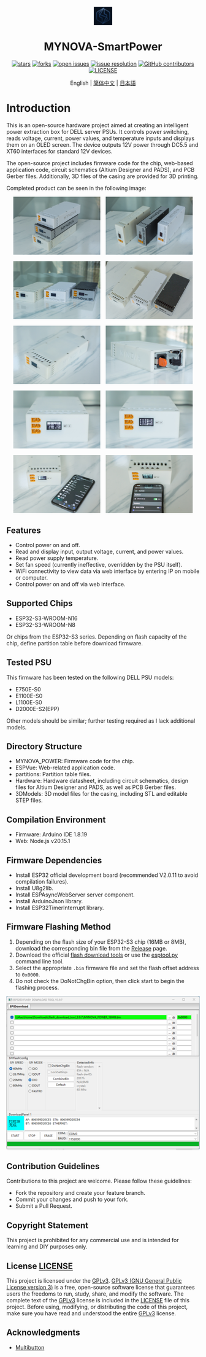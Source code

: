 <div id="top">
<p align="center">
  <img src="images/icon.png" width="48px" style="vertical-align:middle;display: inline-block;">

  <h1 align="center">MYNOVA-SmartPower</h1>
</p>
</div>
<div align="center">

[![stars](https://img.shields.io/github/stars/Tomosawa/MYNOVA-SmartPower.svg)](https://github.com/Tomosawa/MYNOVA-SmartPower)
[![forks](https://img.shields.io/github/forks/Tomosawa/MYNOVA-SmartPower.svg)](https://github.com/Tomosawa/MYNOVA-SmartPower)
[![open issues](https://img.shields.io/github/issues-raw/Tomosawa/MYNOVA-SmartPower.svg)](https://github.com/Tomosawa/MYNOVA-SmartPower/issues)
[![issue resolution](https://img.shields.io/github/issues-closed-raw/Tomosawa/MYNOVA-SmartPower.svg)](https://github.com/Tomosawa/MYNOVA-SmartPower/issues)
[![GitHub contributors](https://img.shields.io/github/contributors/Tomosawa/MYNOVA-SmartPower)](https://github.com/Tomosawa/MYNOVA-SmartPower/graphs/contributors)
[![LICENSE](https://img.shields.io/github/license/Tomosawa/MYNOVA-SmartPower)](https://github.com/Tomosawa/MYNOVA-SmartPower/blob/master/LICENSE)

English | [简体中文](README_zh-CN.md) | [日本語](README_ja-JP.md)

</div>

# Introduction

This is an open-source hardware project aimed at creating an intelligent power extraction box for DELL server PSUs. It controls power switching, reads voltage, current, power values, and temperature inputs and displays them on an OLED screen. The device outputs 12V power through DC5.5 and XT60 interfaces for standard 12V devices.

The open-source project includes firmware code for the chip, web-based application code, circuit schematics (Altium Designer and PADS), and PCB Gerber files. Additionally, 3D files of the casing are provided for 3D printing.


Completed product can be seen in the following image:

<center>

<p float="left">
  <img src="images/7.jpg" alt="Image 1" width="45%" style="margin-right:10px;"/>
  <img src="images/8.jpg" alt="Image 2" width="45%" />
</p>
<p float="left">
  <img src="images/9.jpg" alt="Image 1" width="45%" style="margin-right:10px;"/>
  <img src="images/10.jpg" alt="Image 2" width="45%" />
</p>
<p float="left">
  <img src="images/1.jpg" alt="Image 1" width="45%" style="margin-right:10px;"/>
  <img src="images/2.jpg" alt="Image 2" width="45%" />
</p>
<p float="left">
  <img src="images/3.jpg" alt="Image 1" width="45%" style="margin-right:10px;"/>
  <img src="images/4.jpg" alt="Image 2" width="45%" />
</p>
<p float="left">
  <img src="images/5.jpg" alt="Image 1" width="45%" style="margin-right:10px;"/>
  <img src="images/6.jpg" alt="Image 2" width="45%" />
</p>

</center>

## Features

- Control power on and off.
- Read and display input, output voltage, current, and power values.
- Read power supply temperature.
- Set fan speed (currently ineffective, overridden by the PSU itself).
- WiFi connectivity to view data via web interface by entering IP on mobile or computer.
- Control power on and off via web interface.

## Supported Chips

- ESP32-S3-WROOM-N16
- ESP32-S3-WROOM-N8

Or chips from the ESP32-S3 series. Depending on flash capacity of the chip, define partition table before download firmware.

## Tested PSU

This firmware has been tested on the following DELL PSU models:
- E750E-S0
- E1100E-S0
- L1100E-S0
- D2000E-S2(EPP)

Other models should be similar; further testing required as I lack additional models.

## Directory Structure

- MYNOVA_POWER: Firmware code for the chip.
- ESPVue: Web-related application code.
- partitions: Partition table files.
- Hardware: Hardware datasheet, including circuit schematics, design files for Altium Designer and PADS, as well as PCB Gerber files.
- 3DModels: 3D model files for the casing, including STL and editable STEP files.

## Compilation Environment

- Firmware: Arduino IDE 1.8.19
- Web: Node.js v20.15.1

## Firmware Dependencies

- Install ESP32 official development board (recommended V2.0.11 to avoid compilation failures).
- Install U8g2lib.
- Install ESPAsyncWebServer server component.
- Install ArduinoJson library.
- Install ESP32TimerInterrupt library.

## Firmware Flashing Method

1. Depending on the flash size of your ESP32-S3 chip (16MB or 8MB), download the corresponding bin file from the [Release](https://github.com/Tomosawa/MYNOVA-SmartPower/releases) page.
2. Download the official [flash download tools](https://www.espressif.com/en/support/download/other-tools) or use the [esptool.py](https://github.com/espressif/esptool) command line tool.
3. Select the appropriate `.bin` firmware file and set the flash offset address to `0x0000`.
4. Do not check the DoNotChgBin option, then click start to begin the flashing process.

![flashdownloadtools](images/flashtools.png)

## Contribution Guidelines

Contributions to this project are welcome. Please follow these guidelines:
- Fork the repository and create your feature branch.
- Commit your changes and push to your fork.
- Submit a Pull Request.

## Copyright Statement

This project is prohibited for any commercial use and is intended for learning and DIY purposes only.

## License [LICENSE](LICENSE)

This project is licensed under the [GPLv3](LICENSE). [GPLv3 (GNU General Public License version 3)](LICENSE) is a free, open-source software license that guarantees users the freedoms to run, study, share, and modify the software.
The complete text of the [GPLv3](LICENSE) license is included in the [LICENSE](LICENSE) file of this project. Before using, modifying, or distributing the code of this project, make sure you have read and understood the entire [GPLv3](LICENSE) license.

## Acknowledgments

- [Multibutton](https://github.com/0x1abin/MultiButton)